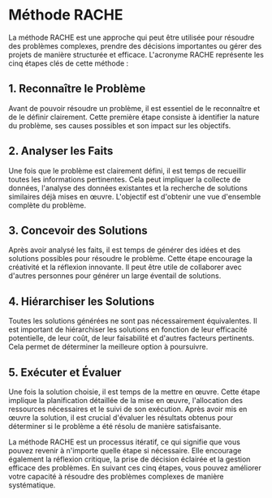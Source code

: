 # Méthode RACHE

La méthode RACHE est une approche qui peut être utilisée pour résoudre des problèmes complexes, prendre des décisions importantes ou gérer des projets de manière structurée et efficace. L'acronyme RACHE représente les cinq étapes clés de cette méthode :

## 1. **Reconnaître le Problème**

Avant de pouvoir résoudre un problème, il est essentiel de le reconnaître et de le définir clairement. Cette première étape consiste à identifier la nature du problème, ses causes possibles et son impact sur les objectifs.

## 2. **Analyser les Faits**

Une fois que le problème est clairement défini, il est temps de recueillir toutes les informations pertinentes. Cela peut impliquer la collecte de données, l'analyse des données existantes et la recherche de solutions similaires déjà mises en œuvre. L'objectif est d'obtenir une vue d'ensemble complète du problème.

## 3. **Concevoir des Solutions**

Après avoir analysé les faits, il est temps de générer des idées et des solutions possibles pour résoudre le problème. Cette étape encourage la créativité et la réflexion innovante. Il peut être utile de collaborer avec d'autres personnes pour générer un large éventail de solutions.

## 4. **Hiérarchiser les Solutions**

Toutes les solutions générées ne sont pas nécessairement équivalentes. Il est important de hiérarchiser les solutions en fonction de leur efficacité potentielle, de leur coût, de leur faisabilité et d'autres facteurs pertinents. Cela permet de déterminer la meilleure option à poursuivre.

## 5. **Exécuter et Évaluer**

Une fois la solution choisie, il est temps de la mettre en œuvre. Cette étape implique la planification détaillée de la mise en œuvre, l'allocation des ressources nécessaires et le suivi de son exécution. Après avoir mis en œuvre la solution, il est crucial d'évaluer les résultats obtenus pour déterminer si le problème a été résolu de manière satisfaisante.

La méthode RACHE est un processus itératif, ce qui signifie que vous pouvez revenir à n'importe quelle étape si nécessaire. Elle encourage également la réflexion critique, la prise de décision éclairée et la gestion efficace des problèmes. En suivant ces cinq étapes, vous pouvez améliorer votre capacité à résoudre des problèmes complexes de manière systématique.